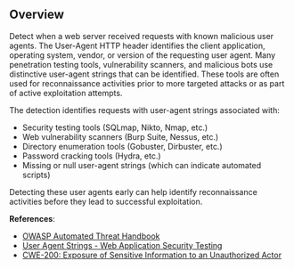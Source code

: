 ## Overview

Detect when a web server received requests with known malicious user agents. The User-Agent HTTP header identifies the client application, operating system, vendor, or version of the requesting user agent. Many penetration testing tools, vulnerability scanners, and malicious bots use distinctive user-agent strings that can be identified. These tools are often used for reconnaissance activities prior to more targeted attacks or as part of active exploitation attempts.

The detection identifies requests with user-agent strings associated with:
- Security testing tools (SQLmap, Nikto, Nmap, etc.)
- Web vulnerability scanners (Burp Suite, Nessus, etc.)
- Directory enumeration tools (Gobuster, Dirbuster, etc.)
- Password cracking tools (Hydra, etc.)
- Missing or null user-agent strings (which can indicate automated scripts)

Detecting these user agents early can help identify reconnaissance activities before they lead to successful exploitation.

**References**:
- [OWASP Automated Threat Handbook](https://owasp.org/www-project-automated-threats-to-web-applications/)
- [User Agent Strings - Web Application Security Testing](https://owasp.org/www-project-web-security-testing-guide/latest/4-Web_Application_Security_Testing/01-Information_Gathering/03-Review_Webserver_Metafiles_for_Information_Leakage)
- [CWE-200: Exposure of Sensitive Information to an Unauthorized Actor](https://cwe.mitre.org/data/definitions/200.html)